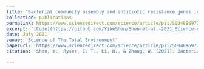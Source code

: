 ```yaml
---
title: "Bacterial community assembly and antibiotic resistance genes in the lettuce-soil system upon antibiotic exposure"
collection: publications
permalink: https://www.sciencedirect.com/science/article/pii/S0048969721013231
excerpt: '[Code](https://github.com/YikeShen/Shen-et-al.-2021_Science-of-the-Total-Environment), https://github.com/YikeShen/Shen-et-al.-2021_Science-of-the-Total-Environment.'
date: July 2021
venue: 'Science of The Total Environment'
paperurl: 'https://www.sciencedirect.com/science/article/pii/S0048969721013231'
citation: 'Shen, Y., Ryser, E. T., Li, H., & Zhang, W. (2021). Bacterial community assembly and antibiotic resistance genes in the lettuce-soil system upon antibiotic exposure. Science of The Total Environment, 778, 146255.'

---
```

